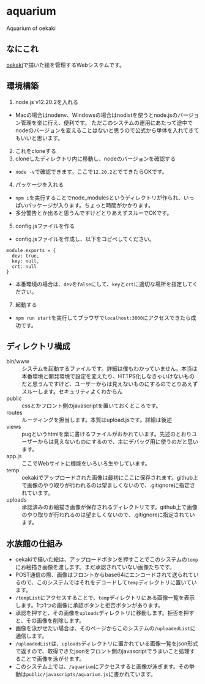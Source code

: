 # aquarium
Aquarium of oekaki

## なにこれ
[oekaki](https://github.com/pelab2021/oekaki)で描いた絵を管理するWebシステムです。

## 環境構築
1. node.js v12.20.2を入れる

- Macの場合はnodenv、Windowsの場合はnodistを使うとnode.jsのバージョン管理を楽に行え、便利です。
ただこのシステムの運用にあたって途中でnodeのバージョンを変えることはないと思うので公式から単体を入れてきてもいいと思います。

2. これをcloneする
3. cloneしたディレクトリ内に移動し、nodeのバージョンを確認する
- `node -v`で確認できます。ここで`12.20.2`とでてきたらOKです。
4. パッケージを入れる
- `npm i`を実行することでnode_modulesというディレクトリが作られ、いっぱいパッケージが入ります。ちょっと時間がかかります。
- 多分警告とか出ると思うんですけどとりあえずスルーでOKです。
5. config.jsファイルを作る
- config.jsファイルを作成し、以下をコピペしてください。
```
module.exports = {
  dev: true,
  key: null,
  crt: null
}
```
- 本番環境の場合は、`dev`を`false`にして、`key`と`crt`に適切な場所を指定してください。
7. 起動する
- `npm run start`を実行してブラウザで`localhost:3000`にアクセスできたら成功です。

## ディレクトリ構成
<dl>
  <dt>bin/www</dt>
  <dd>システムを起動するファイルです。詳細は僕もわかっていません。本当は本番環境と開発環境で設定を変えたり、HTTPS化しなきゃいけないものだと思うんですけど、ユーザーからは見えないものにするのでとりあえずスルーします。セキュリティよくわからん</dd>
  <dt>public</dt>
  <dd>cssとかフロント側のjavascriptを置いておくところです。</dd>
  <dt>routes</dt>
  <dd>ルーティングを担当します。本質はupload.jsです。詳細は後述</dd>
  <dt>views</dt>
  <dd>pugというhtmlを楽に書けるファイルがおかれています。先述のとおりユーザーからは見えないものにするので、主にデバッグ用に使うのだと思います。</dd>
  <dt>app.js</dt>
  <dd>ここでWebサイトに機能をいろいろ生やしています。</dd>
  <dt>temp</dt>
  <dd>oekakiでアップロードされた画像は最初にここに保存されます。github上で画像のやり取りが行われるのは望ましくないので、.gitignoreに指定されています。</dd>
  <dt>uploads</dt>
  <dd>承認済みのお絵描き画像が保存されるディレクトリです。github上で画像のやり取りが行われるのは望ましくないので、.gitignoreに指定されています。</dd>
</dl>

## 水族館の仕組み
- oekakiで描いた絵は、アップロードボタンを押すことでこのシステムの`temp`にお絵描き画像を渡します。まだ承認されていない画像たちです。
- POST通信の際、画像はフロントからbase64にエンコードされて送られているので、このシステムではそれをデコードして`temp`ディレクトリに置いています。
- `/tempList`にアクセスすることで、`temp`ディレクトリにある画像一覧を表示します。1つ1つの画像に承認ボタンと拒否ボタンがあります。
- 承認を押すと、その画像を`uploads`ディレクトリに移動します。拒否を押すと、その画像を削除します。
- 画像を泳がせたい場合は、そのページからこのシステムの`/uploadedList`に通信します。
- `/uploadedList`は、`uploads`ディレクトリに置かれている画像一覧をjson形式で返すので、取得できたjsonをフロント側のjavascriptでうまいこと処理することで画像を泳がせます。
- このシステム上では、`/aquarium`にアクセスすると画像が泳ぎます。その挙動は`public/javascripts/aquarium.js`に書かれています。
